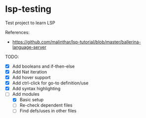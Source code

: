 # lsp-testing
Test project to learn LSP

References:
- https://github.com/malinthar/lsp-tutorial/blob/master/ballerina-language-server

TODO:
- [x] Add booleans and if-then-else
- [x] Add Nat iteration
- [x] Add hover support
- [x] Add ctrl-click for go-to definition/use
- [x] Add syntax highlighting
- [ ] Add modules
  - [x] Basic setup
  - [ ] Re-check dependent files
  - [ ] Find defs/uses in other files
